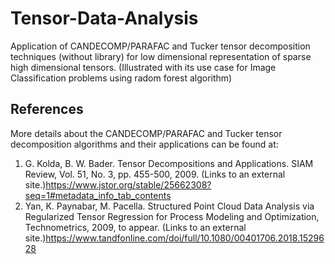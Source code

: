 # Tensor-Data-Analysis

Application of CANDECOMP/PARAFAC and Tucker tensor decomposition techniques (without library) for low dimensional representation of sparse high dimensional tensors. (Illustrated with its use case for Image Classification problems using radom forest algorithm)

## References
More details about the CANDECOMP/PARAFAC and Tucker tensor decomposition algorithms and their applications can be found at:
1. G. Kolda, B. W. Bader. Tensor Decompositions and Applications. SIAM Review, Vol. 51, No. 3, pp. 455-500, 2009.
 (Links to an external site.)https://www.jstor.org/stable/25662308?seq=1#metadata_info_tab_contents
2. Yan, K. Paynabar, M. Pacella. Structured Point Cloud Data Analysis via Regularized Tensor Regression for Process Modeling and Optimization, Technometrics, 2009, to appear.
 (Links to an external site.)https://www.tandfonline.com/doi/full/10.1080/00401706.2018.1529628
